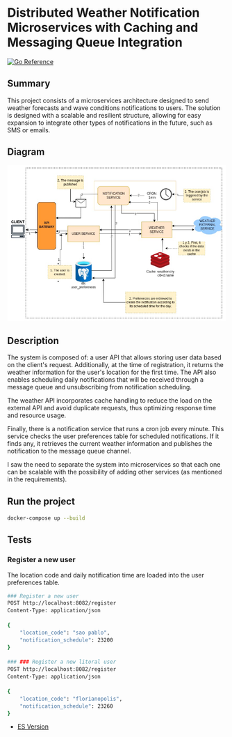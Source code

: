 # Distributed Weather Notification Microservices with Caching and Messaging Queue Integration

[![Go Reference](https://pkg.go.dev/badge/gocv.io/x/gocv.svg)](https://pkg.go.dev/gocv.io/x/gocv)


## Summary

This project consists of a microservices architecture designed to send weather forecasts and wave conditions notifications to users. The solution is designed with a scalable and resilient structure, allowing for easy expansion to integrate other types of notifications in the future, such as SMS or emails.

## Diagram

![diagram](diagram.jpg)

## Description
The system is composed of: a user API that allows storing user data based on the client's request. Additionally, at the time of registration, it returns the weather information for the user's location for the first time. The API also enables scheduling daily notifications that will be received through a message queue and unsubscribing from notification scheduling.

The weather API incorporates cache handling to reduce the load on the external API and avoid duplicate requests, thus optimizing response time and resource usage.

Finally, there is a notification service that runs a cron job every minute. This service checks the user preferences table for scheduled notifications. If it finds any, it retrieves the current weather information and publishes the notification to the message queue channel.

I saw the need to separate the system into microservices so that each one can be scalable with the possibility of adding other services (as mentioned in the requirements).



## Run the project

```bash
docker-compose up --build
```

## Tests

### Register a new user

The location code and daily notification time are loaded into the user preferences table.

```bash
### Register a new user 
POST http://localhost:8082/register
Content-Type: application/json

{
    "location_code": "sao pablo",
    "notification_schedule": 23200
}

### ### Register a new litoral user 
POST http://localhost:8082/register
Content-Type: application/json

{
    "location_code": "florianopolis",
    "notification_schedule": 23260
}
```

- [ES Version](README_ES.md)




